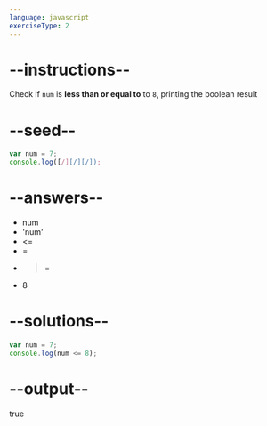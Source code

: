 ```yaml
---
language: javascript
exerciseType: 2
---
```


# --instructions--

Check if `num` is **less than or equal to** to `8`, printing the boolean result

# --seed--

```javascript
var num = 7;
console.log([/][/][/]);
```

# --answers--

- num 
- 'num'
-  <= 
-  = 
-  >= 
- 8

# --solutions--

```javascript
var num = 7;
console.log(num <= 8);
```

# --output--

true

